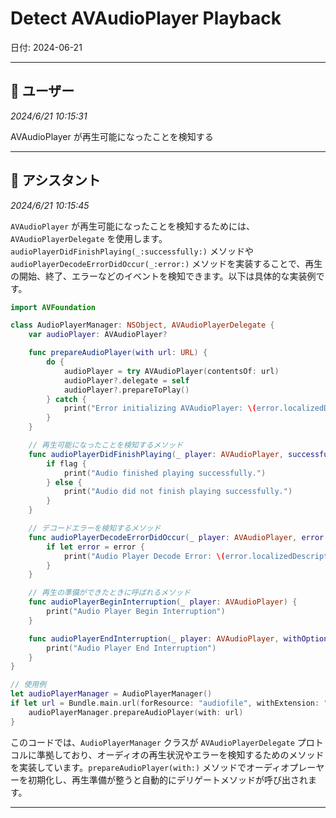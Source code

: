 # Detect AVAudioPlayer Playback

日付: 2024-06-21

---

## 👤 ユーザー
*2024/6/21 10:15:31*

AVAudioPlayer が再生可能になったことを検知する

---

## 🤖 アシスタント
*2024/6/21 10:15:45*

`AVAudioPlayer` が再生可能になったことを検知するためには、`AVAudioPlayerDelegate` を使用します。`audioPlayerDidFinishPlaying(_:successfully:)` メソッドや `audioPlayerDecodeErrorDidOccur(_:error:)` メソッドを実装することで、再生の開始、終了、エラーなどのイベントを検知できます。以下は具体的な実装例です。

```swift
import AVFoundation

class AudioPlayerManager: NSObject, AVAudioPlayerDelegate {
    var audioPlayer: AVAudioPlayer?

    func prepareAudioPlayer(with url: URL) {
        do {
            audioPlayer = try AVAudioPlayer(contentsOf: url)
            audioPlayer?.delegate = self
            audioPlayer?.prepareToPlay()
        } catch {
            print("Error initializing AVAudioPlayer: \(error.localizedDescription)")
        }
    }

    // 再生可能になったことを検知するメソッド
    func audioPlayerDidFinishPlaying(_ player: AVAudioPlayer, successfully flag: Bool) {
        if flag {
            print("Audio finished playing successfully.")
        } else {
            print("Audio did not finish playing successfully.")
        }
    }

    // デコードエラーを検知するメソッド
    func audioPlayerDecodeErrorDidOccur(_ player: AVAudioPlayer, error: Error?) {
        if let error = error {
            print("Audio Player Decode Error: \(error.localizedDescription)")
        }
    }

    // 再生の準備ができたときに呼ばれるメソッド
    func audioPlayerBeginInterruption(_ player: AVAudioPlayer) {
        print("Audio Player Begin Interruption")
    }

    func audioPlayerEndInterruption(_ player: AVAudioPlayer, withOptions flags: Int) {
        print("Audio Player End Interruption")
    }
}

// 使用例
let audioPlayerManager = AudioPlayerManager()
if let url = Bundle.main.url(forResource: "audiofile", withExtension: "mp3") {
    audioPlayerManager.prepareAudioPlayer(with: url)
}
```

このコードでは、`AudioPlayerManager` クラスが `AVAudioPlayerDelegate` プロトコルに準拠しており、オーディオの再生状況やエラーを検知するためのメソッドを実装しています。`prepareAudioPlayer(with:)` メソッドでオーディオプレーヤーを初期化し、再生準備が整うと自動的にデリゲートメソッドが呼び出されます。

---
